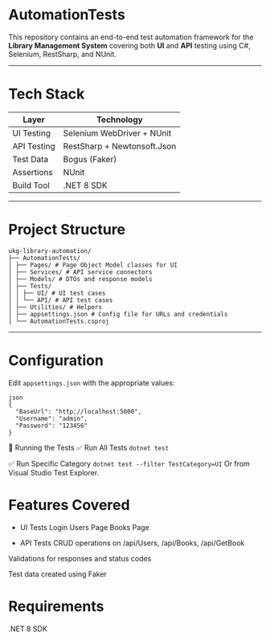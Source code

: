 ﻿# AutomationTests
This repository contains an end-to-end test automation framework for the **Library Management System** covering both **UI** and **API** testing using C#, Selenium, RestSharp, and NUnit.

---
# Tech Stack

| Layer      | Technology                 |
|------------|----------------------------|
| UI Testing | Selenium WebDriver + NUnit |
| API Testing| RestSharp + Newtonsoft.Json|
| Test Data  | Bogus (Faker)              |
| Assertions | NUnit                      |
| Build Tool | .NET 8 SDK                 |

---
# Project Structure
```
ukg-library-automation/
├── AutomationTests/
│ ├── Pages/ # Page Object Model classes for UI
│ ├── Services/ # API service connectors
│ ├── Models/ # DTOs and response models
│ ├── Tests/
│ │ ├── UI/ # UI test cases
│ │ └── API/ # API test cases
│ ├── Utilities/ # Helpers
│ ├── appsettings.json # Config file for URLs and credentials
│ └── AutomationTests.csproj
```
---
# Configuration

Edit `appsettings.json` with the appropriate values:
```
json
{
  "BaseUrl": "http://localhost:5000",
  "Username": "admin",
  "Password": "123456"
}
```
🚀 Running the Tests
✅ Run All Tests
```dotnet test```

✅ Run Specific Category
```dotnet test --filter TestCategory=UI```
Or from Visual Studio Test Explorer.

# Features Covered
 - UI Tests
    Login
    Users Page
    Books Page

 - API Tests
    CRUD operations on /api/Users, /api/Books, /api/GetBook

Validations for responses and status codes

Test data created using Faker

# Requirements
.NET 8 SDK
